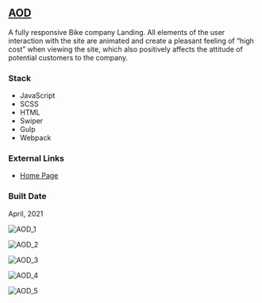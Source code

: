 [AOD](https://pet-aod.web.app/)
----------------------------------------------------------------------

A fully responsive Bike company Landing. All elements of the user interaction with the site are animated and create a pleasant feeling of “high cost” when viewing the site, which also positively affects the attitude of potential customers to the company.

### Stack

*   JavaScript
*   SCSS
*   HTML
*   Swiper
*   Gulp
*   Webpack

### External Links

*   [Home Page](https://pet-aod.web.app/)

### Built Date

April, 2021

![AOD_1](https://firebasestorage.googleapis.com/v0/b/petrinich-sergey----portfolio.appspot.com/o/PET_AOD%2FAOD_1.jpg?alt=media&token=4e0e0893-39c5-45b2-8791-27314a467eb2)

![AOD_2](https://firebasestorage.googleapis.com/v0/b/petrinich-sergey----portfolio.appspot.com/o/PET_AOD%2FAOD_2.jpg?alt=media&token=18955eeb-eec5-4544-8f8c-c1fabbd71604)

![AOD_3](https://firebasestorage.googleapis.com/v0/b/petrinich-sergey----portfolio.appspot.com/o/PET_AOD%2FAOD_3.jpg?alt=media&token=8e89f4d3-24ee-46d5-871f-9b2e7e38bf62)

![AOD_4](https://firebasestorage.googleapis.com/v0/b/petrinich-sergey----portfolio.appspot.com/o/PET_AOD%2FAOD_4.jpg?alt=media&token=a3f50f14-6188-4d83-8d34-94035a474193)

![AOD_5](https://firebasestorage.googleapis.com/v0/b/petrinich-sergey----portfolio.appspot.com/o/PET_AOD%2FAOD_5.jpg?alt=media&token=508507e3-8c76-4686-bb22-7431914493fe)
